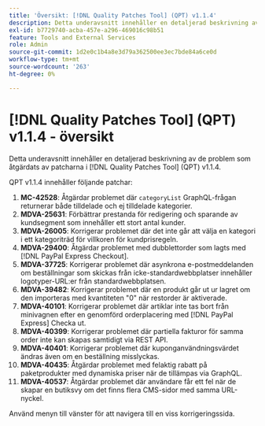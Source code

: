 ```yaml
---
title: 'Översikt: [!DNL Quality Patches Tool] (QPT) v1.1.4'
description: Detta underavsnitt innehåller en detaljerad beskrivning av de problem som åtgärdats av patcharna i [!DNL Quality Patches Tool] (QPT) v1.1.4.
exl-id: b7729740-acba-457e-a296-469016c98b51
feature: Tools and External Services
role: Admin
source-git-commit: 1d2e0c1b4a8e3d79a362500ee3ec7bde84a6ce0d
workflow-type: tm+mt
source-wordcount: '263'
ht-degree: 0%

---
```


# [!DNL Quality Patches Tool] (QPT) v1.1.4 - översikt

Detta underavsnitt innehåller en detaljerad beskrivning av de problem som åtgärdats av patcharna i [!DNL Quality Patches Tool] (QPT) v1.1.4.

QPT v1.1.4 innehåller följande patchar:

1. **MC-42528**: Åtgärdar problemet där `categoryList` GraphQL-frågan returnerar både tilldelade och ej tilldelade kategorier.
1. **MDVA-25631**: Förbättrar prestanda för redigering och sparande av kundsegment som innehåller ett stort antal kunder.
1. **MDVA-26005**: Korrigerar problemet där det inte går att välja en kategori i ett kategoriträd för villkoren för kundprisregeln.
1. **MDVA-29400**: Åtgärdar problemet med dubblettorder som lagts med [!DNL PayPal Express Checkout].
1. **MDVA-37725**: Korrigerar problemet där asynkrona e-postmeddelanden om beställningar som skickas från icke-standardwebbplatser innehåller logotyper-URL:er från standardwebbplatsen.
1. **MDVA-39482**: Korrigerar problemet där en produkt går ut ur lagret om den importeras med kvantiteten &quot;0&quot; när restorder är aktiverade.
1. **MDVA-40101**: Korrigerar problemet där artiklar inte tas bort från minivagnen efter en genomförd orderplacering med [!DNL PayPal Express] Checka ut.
1. **MDVA-40399**: Korrigerar problemet där partiella fakturor för samma order inte kan skapas samtidigt via REST API.
1. **MDVA-40401**: Korrigerar problemet där kuponganvändningsvärdet ändras även om en beställning misslyckas.
1. **MDVA-40435**: Åtgärdar problemet med felaktig rabatt på paketprodukter med dynamiska priser när de tillämpas via GraphQL.
1. **MDVA-40537**: Åtgärdar problemet där användare får ett fel när de skapar en butiksvy om det finns flera CMS-sidor med samma URL-nyckel.

Använd menyn till vänster för att navigera till en viss korrigeringssida.

